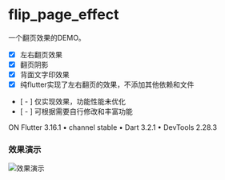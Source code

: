 # flip_page_effect

一个翻页效果的DEMO。

- [x] 左右翻页效果
- [x] 翻页阴影
- [x] 背面文字印效果
- [x] 纯flutter实现了左右翻页的效果，不添加其他依赖和文件
- [ - ] 仅实现效果，功能性能未优化
- [ - ] 可根据需要自行修改和丰富功能

ON Flutter 3.16.1 • channel stable • Dart 3.2.1 • DevTools 2.28.3

### 效果演示
![效果演示](./effect.gif)

